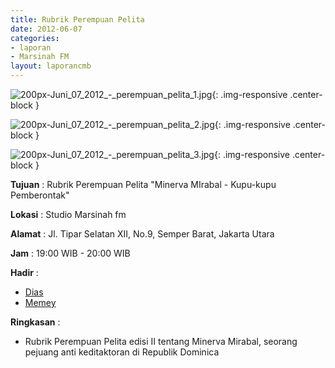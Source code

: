 ```yaml
---
title: Rubrik Perempuan Pelita
date: 2012-06-07
categories:
- laporan
- Marsinah FM
layout: laporancmb
---
```



![200px-Juni_07_2012_-_perempuan_pelita_1.jpg](/uploads/200px-Juni_07_2012_-_perempuan_pelita_1.jpg){: .img-responsive .center-block }

![200px-Juni_07_2012_-_perempuan_pelita_2.jpg](/uploads/200px-Juni_07_2012_-_perempuan_pelita_2.jpg){: .img-responsive .center-block }

![200px-Juni_07_2012_-_perempuan_pelita_3.jpg](/uploads/200px-Juni_07_2012_-_perempuan_pelita_3.jpg){: .img-responsive .center-block }


**Tujuan** : Rubrik Perempuan Pelita "Minerva MIrabal - Kupu-kupu Pemberontak"	

**Lokasi** : Studio Marsinah fm

**Alamat** : Jl. Tipar Selatan XII, No.9, Semper Barat, Jakarta Utara

**Jam** : 19:00 WIB - 20:00 WIB

**Hadir** : 
* [Dias](http://wiki.ciptamedia.org/wiki/Dias)
* [Memey](http://wiki.ciptamedia.org/wiki/Memey)

**Ringkasan** : 
* Rubrik Perempuan Pelita edisi II tentang Minerva Mirabal, seorang pejuang anti keditaktoran di Republik Dominica
